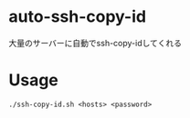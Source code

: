 # auto-ssh-copy-id
大量のサーバーに自動でssh-copy-idしてくれる

# Usage
```
./ssh-copy-id.sh <hosts> <password>
```
